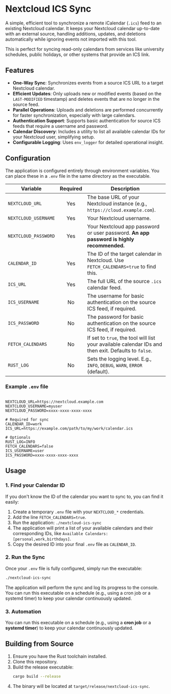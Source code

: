 # Nextcloud ICS Sync

A simple, efficient tool to synchronize a remote iCalendar (`.ics`) feed to an existing Nextcloud calendar. It keeps your Nextcloud calendar up-to-date with an external source, handling additions, updates, and deletions automatically while ignoring events not imported with this tool.

This is perfect for syncing read-only calendars from services like university schedules, public holidays, or other systems that provide an ICS link.

## Features

- **One-Way Sync**: Synchronizes events from a source ICS URL to a target Nextcloud calendar.
- **Efficient Updates**: Only uploads new or modified events (based on the `LAST-MODIFIED` timestamp) and deletes events that are no longer in the source feed.
- **Parallel Operations**: Uploads and deletions are performed concurrently for faster synchronization, especially with large calendars.
- **Authentication Support**: Supports basic authentication for source ICS feeds that require a username and password.
- **Calendar Discovery**: Includes a utility to list all available calendar IDs for your Nextcloud user, simplifying setup.
- **Configurable Logging**: Uses `env_logger` for detailed operational insight.

## Configuration

The application is configured entirely through environment variables. You can place these in a `.env` file in the same directory as the executable.

| Variable             | Required | Description                                                                                          |
| -------------------- | :------: | ---------------------------------------------------------------------------------------------------- |
| `NEXTCLOUD_URL`      |   Yes    | The base URL of your Nextcloud instance (e.g., `https://cloud.example.com`).                         |
| `NEXTCLOUD_USERNAME` |   Yes    | Your Nextcloud username.                                                                             |
| `NEXTCLOUD_PASSWORD` |   Yes    | Your Nextcloud app password or user password. **An app password is highly recommended.**             |
| `CALENDAR_ID`        |   Yes    | The ID of the target calendar in Nextcloud. Use `FETCH_CALENDARS=true` to find this.                 |
| `ICS_URL`            |   Yes    | The full URL of the source `.ics` calendar feed.                                                     |
| `ICS_USERNAME`       |    No    | The username for basic authentication on the source ICS feed, if required.                           |
| `ICS_PASSWORD`       |    No    | The password for basic authentication on the source ICS feed, if required.                           |
| `FETCH_CALENDARS`    |    No    | If set to `true`, the tool will list your available calendar IDs and then exit. Defaults to `false`. |
| `RUST_LOG`           |    No    | Sets the logging level. E.g., `INFO`, `DEBUG`, `WARN`, `ERROR` (default).                            |

### Example `.env` file

```env

NEXTCLOUD_URL=https://nextcloud.example.com
NEXTCLOUD_USERNAME=myuser
NEXTCLOUD_PASSWORD=xxxx-xxxx-xxxx-xxxx

# Required for sync
CALENDAR_ID=work
ICS_URL=https://example.com/path/to/my/work/calendar.ics

# Optionals
RUST_LOG=INFO
FETCH_CALENDARS=false
ICS_USERNAME=user
ICS_PASSWORD=xxxx-xxxx-xxxx-xxxx
```

## Usage

### 1. Find your Calendar ID

If you don't know the ID of the calendar you want to sync to, you can find it easily:

1.  Create a temporary `.env` file with your `NEXTCLOUD_*` credentials.
1.  Add the line `FETCH_CALENDARS=true`.
1.  Run the application: `./nextcloud-ics-sync`
1.  The application will print a list of your available calendars and their corresponding IDs, like `Available Calendars: [personal,work,birthdays]`.
1.  Copy the desired ID into your final `.env` file as `CALENDAR_ID`.

### 2. Run the Sync

Once your `.env` file is fully configured, simply run the executable:

```sh
./nextcloud-ics-sync
```

The application will perform the sync and log its progress to the console. You can run this executable on a schedule (e.g., using a cron job or a systemd timer) to keep your calendar continuously updated.

### 3. Automation

You can run this executable on a schedule (e.g., using a **cron job** or a **systemd timer**) to keep your calendar continuously updated.

## Building from Source

1.  Ensure you have the Rust toolchain installed.
2.  Clone this repository.
3.  Build the release executable:
    ```sh
    cargo build --release
    ```
4.  The binary will be located at `target/release/nextcloud-ics-sync`.
